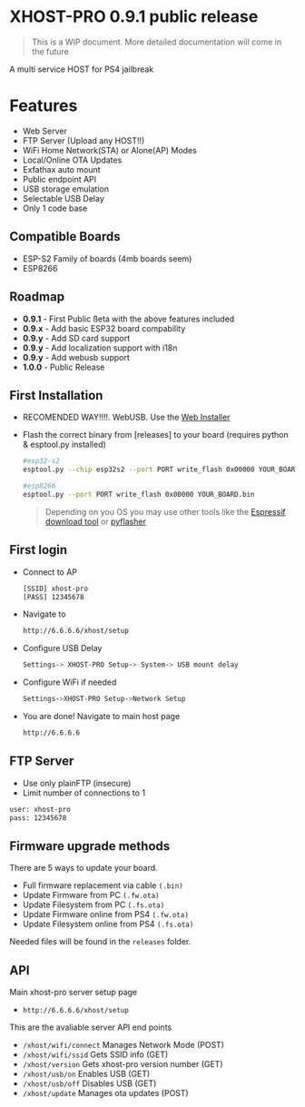 # XHOST-PRO 0.9.1 public release

> This is a WIP document. More detailed documentation will come in the future

A multi service HOST for PS4 jailbreak

# Features

- Web Server
- FTP Server (Upload any HOST!!)
- WiFi Home Network(STA) or Alone(AP) Modes
- Local/Online OTA Updates
- Exfathax auto mount
- Public endpoint API
- USB storage emulation
- Selectable USB Delay
- Only 1 code base

## Compatible Boards

- ESP-S2 Family of boards (4mb boards seem)
- ESP8266

## Roadmap

- **0.9.1** - First Public ßeta with the above features included
- **0.9.x** - Add basic ESP32 board compability
- **0.9.y** - Add SD card support
- **0.9.y** - Add localization support with i18n
- **0.9.y** - Add webusb support
- **1.0.0** - Public Release

## First Installation

- RECOMENDED WAY!!!!. WebUSB. Use the [Web Installer](https://xperiments.in/xhost-pro/webusb)

- Flash the correct binary from [releases] to your board (requires python & esptool.py installed)

  ```sh
  #esp32-s2
  esptool.py --chip esp32s2 --port PORT write_flash 0x00000 YOUR_BOARD.bin
  ```

  ```sh
  #esp8266
  esptool.py --port PORT write_flash 0x00000 YOUR_BOARD.bin
  ```

  > Depending on you OS you may use other tools like the [Espressif download tool](https://www.espressif.com/en/support/download/other-tools) or [pyflasher](https://github.com/marcelstoer/nodemcu-pyflasher)

## First login

- Connect to AP

  ```sh
  [SSID] xhost-pro
  [PASS] 12345678
  ```

- Navigate to

  ```sh
  http://6.6.6.6/xhost/setup
  ```

- Configure USB Delay

  ```sh
  Settings-> XHOST-PRO Setup-> System-> USB mount delay
  ```

- Configure WiFi if needed

  ```sh
  Settings->XHOST-PRO Setup->Network Setup
  ```

- You are done! Navigate to main host page

  ```sh
  http://6.6.6.6
  ```

## FTP Server

- Use only plainFTP (insecure)
- Limit number of connections to 1

```sh
user: xhost-pro
pass: 12345678
```

## Firmware upgrade methods

There are 5 ways to update your board.

- Full firmware replacement via cable `(.bin)`
- Update Firmware from PC `(.fw.ota)`
- Update Filesystem from PC `(.fs.ota)`
- Update Firmware online from PS4 `(.fw.ota)`
- Update Filesystem online from PS4 `(.fs.ota)`

Needed files will be found in the `releases` folder.

## API

Main xhost-pro server setup page

- `http://6.6.6.6/xhost/setup`

This are the avaliable server API end points

- `/xhost/wifi/connect` Manages Network Mode (POST)
- `/xhost/wifi/ssid` Gets SSID info (GET)
- `/xhost/version` Gets xhost-pro version number (GET)
- `/xhost/usb/on` Enables USB (GET)
- `/xhost/usb/off` Disables USB (GET)
- `/xhost/update` Manages ota updates (POST)
